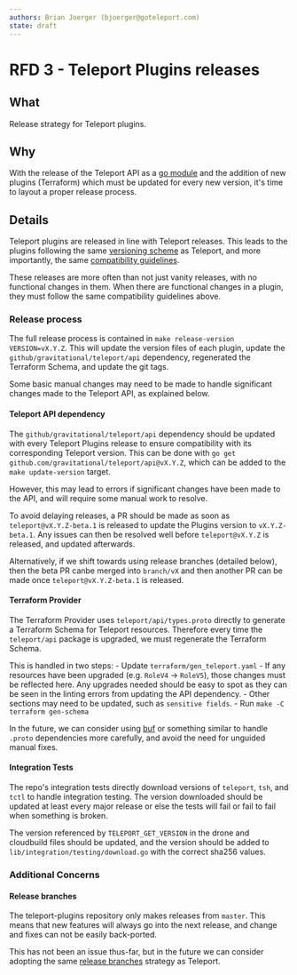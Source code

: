 ```yaml
---
authors: Brian Joerger (bjoerger@goteleport.com)
state: draft
---
```


# RFD 3 - Teleport Plugins releases

## What

Release strategy for Teleport plugins.

## Why

With the release of the Teleport API as a [go module](https://pkg.go.dev/github.com/gravitational/teleport)
and the addition of new plugins (Terraform) which must be updated for every new 
version, it's time to layout a proper release process.

## Details

Teleport plugins are released in line with Teleport releases. This leads to the
plugins following the same [versioning scheme](https://github.com/gravitational/teleport/blob/master/rfd/0012-teleport-versioning.md#rfd-12---teleport-versioning)
as Teleport, and more importantly, the same [compatibility guidelines](https://github.com/gravitational/teleport/blob/master/rfd/0012-teleport-versioning.md#compatibility).

These releases are more often than not just vanity releases, with no functional
changes in them. When there are functional changes in a plugin, they must follow 
the same compatibility guidelines above.

### Release process

The full release process is contained in `make release-version VERSION=vX.Y.Z`.
This will update the version files of each plugin, update the `github/gravitational/teleport/api`
dependency, regenerated the Terraform Schema, and update the git tags.

Some basic manual changes may need to be made to handle significant changes
made to the Teleport API, as explained below.

#### Teleport API dependency

The `github/gravitational/teleport/api` dependency should be updated with every
Teleport Plugins release to ensure compatibility with its corresponding Teleport
version. This can be done with `go get github.com/gravitational/teleport/api@vX.Y.Z`,
which can be added to the `make update-version` target.

However, this may lead to errors if significant changes have been made to the API,
and will require some manual work to resolve. 

To avoid delaying releases, a PR should be made as soon as `teleport@vX.Y.Z-beta.1`
is released to update the Plugins version to `vX.Y.Z-beta.1`. Any issues can then 
be resolved well before `teleport@vX.Y.Z` is released, and updated afterwards.

Alternatively, if we shift towards using release branches (detailed below), then 
the beta PR canbe merged into `branch/vX` and then another PR can be made once
`teleport@vX.Y.Z-beta.1` is released.

#### Terraform Provider

The Terraform Provider uses `teleport/api/types.proto` directly to generate a
Terraform Schema for Teleport resources. Therefore every time the `teleport/api` 
package is upgraded, we must regenerate the Terraform Schema.

This is handled in two steps:
    - Update `terraform/gen_teleport.yaml`
        - If any resources have been upgraded (e.g. `RoleV4` -> `RoleV5`), those
        changes must be reflected here. Any upgrades needed should be easy to spot
        as they can be seen in the linting errors from updating the API dependency.
        - Other sections may need to be updated, such as `sensitive fields`.
    - Run `make -C terraform gen-schema`

In the future, we can consider using [buf](https://docs.buf.build/introduction)
or something similar to handle `.proto` dependencies more carefully, and avoid
the need for unguided manual fixes.

#### Integration Tests

The repo's integration tests directly download versions of `teleport`, `tsh`, and `tctl`
to handle integration testing. The version downloaded should be updated at least every
major release or else the tests will fail or fail to fail when something is broken.

The version referenced by `TELEPORT_GET_VERSION` in the drone and cloudbuild files should
be updated, and the version should be added to `lib/integration/testing/download.go` with
the correct sha256 values.

### Additional Concerns

#### Release branches

The teleport-plugins repository only makes releases from `master`. This means
that new features will always go into the next release, and change and fixes 
can not be easily back-ported. 

This has not been an issue thus-far, but in the future we can consider adopting
the same [release branches](https://github.com/gravitational/teleport/blob/master/rfd/0012-teleport-versioning.md#git-branches)
strategy as Teleport.